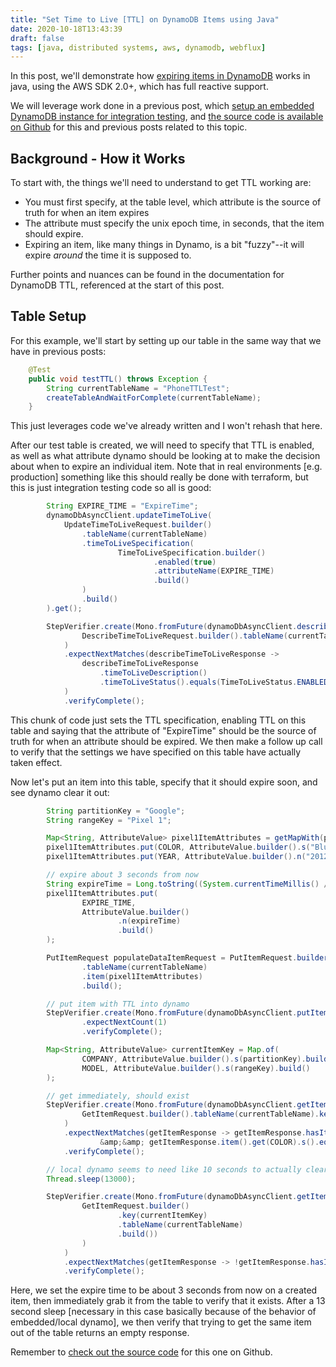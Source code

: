 ```yaml
---
title: "Set Time to Live [TTL] on DynamoDB Items using Java"
date: 2020-10-18T13:43:39
draft: false
tags: [java, distributed systems, aws, dynamodb, webflux]
---
```


In this post, we'll demonstrate how [expiring items in DynamoDB](https://docs.aws.amazon.com/amazondynamodb/latest/developerguide/TTL.html) works in java, using the AWS SDK 2.0+, which has full reactive support.

We will leverage work done in a previous post, which [setup an embedded DynamoDB instance for integration testing](https://nickolasfisher.com/blog/configuring-an-in-memory-dynamodb-instance-with-java-for-integration-testing), and [the source code is available on Github](https://github.com/nfisher23/webflux-and-dynamo) for this and previous posts related to this topic.

## Background - How it Works

To start with, the things we'll need to understand to get TTL working are:

- You must first specify, at the table level, which attribute is the source of truth for when an item expires
- The attribute must specify the unix epoch time, in seconds, that the item should expire.
- Expiring an item, like many things in Dynamo, is a bit "fuzzy"--it will expire _around_ the time it is supposed to.


Further points and nuances can be found in the documentation for DynamoDB TTL, referenced at the start of this post.

## Table Setup

For this example, we'll start by setting up our table in the same way that we have in previous posts:

```java
    @Test
    public void testTTL() throws Exception {
        String currentTableName = "PhoneTTLTest";
        createTableAndWaitForComplete(currentTableName);
    }

```

This just leverages code we've already written and I won't rehash that here.

After our test table is created, we will need to specify that TTL is enabled, as well as what attribute dynamo should be looking at to make the decision about when to expire an individual item. Note that in real environments \[e.g. production\] something like this should really be done with terraform, but this is just integration testing code so all is good:

```java
        String EXPIRE_TIME = "ExpireTime";
        dynamoDbAsyncClient.updateTimeToLive(
            UpdateTimeToLiveRequest.builder()
                .tableName(currentTableName)
                .timeToLiveSpecification(
                        TimeToLiveSpecification.builder()
                                .enabled(true)
                                .attributeName(EXPIRE_TIME)
                                .build()
                )
                .build()
        ).get();

        StepVerifier.create(Mono.fromFuture(dynamoDbAsyncClient.describeTimeToLive(
                DescribeTimeToLiveRequest.builder().tableName(currentTableName).build()))
            )
            .expectNextMatches(describeTimeToLiveResponse ->
                describeTimeToLiveResponse
                    .timeToLiveDescription()
                    .timeToLiveStatus().equals(TimeToLiveStatus.ENABLED)
            )
            .verifyComplete();

```

This chunk of code just sets the TTL specification, enabling TTL on this table and saying that the attribute of "ExpireTime" should be the source of truth for when an attribute should be expired. We then make a follow up call to verify that the settings we have specified on this table have actually taken effect.

Now let's put an item into this table, specify that it should expire soon, and see dynamo clear it out:

```java
        String partitionKey = "Google";
        String rangeKey = "Pixel 1";

        Map<String, AttributeValue> pixel1ItemAttributes = getMapWith(partitionKey, rangeKey);
        pixel1ItemAttributes.put(COLOR, AttributeValue.builder().s("Blue").build());
        pixel1ItemAttributes.put(YEAR, AttributeValue.builder().n("2012").build());

        // expire about 3 seconds from now
        String expireTime = Long.toString((System.currentTimeMillis() / 1000L) + 3);
        pixel1ItemAttributes.put(
                EXPIRE_TIME,
                AttributeValue.builder()
                        .n(expireTime)
                        .build()
        );

        PutItemRequest populateDataItemRequest = PutItemRequest.builder()
                .tableName(currentTableName)
                .item(pixel1ItemAttributes)
                .build();

        // put item with TTL into dynamo
        StepVerifier.create(Mono.fromFuture(dynamoDbAsyncClient.putItem(populateDataItemRequest)))
                .expectNextCount(1)
                .verifyComplete();

        Map<String, AttributeValue> currentItemKey = Map.of(
                COMPANY, AttributeValue.builder().s(partitionKey).build(),
                MODEL, AttributeValue.builder().s(rangeKey).build()
        );

        // get immediately, should exist
        StepVerifier.create(Mono.fromFuture(dynamoDbAsyncClient.getItem(
                GetItemRequest.builder().tableName(currentTableName).key(currentItemKey).build()))
            )
            .expectNextMatches(getItemResponse -> getItemResponse.hasItem()
                    &amp;&amp; getItemResponse.item().get(COLOR).s().equals("Blue"))
            .verifyComplete();

        // local dynamo seems to need like 10 seconds to actually clear this out
        Thread.sleep(13000);

        StepVerifier.create(Mono.fromFuture(dynamoDbAsyncClient.getItem(
                GetItemRequest.builder()
                        .key(currentItemKey)
                        .tableName(currentTableName)
                        .build())
                )
            )
            .expectNextMatches(getItemResponse -> !getItemResponse.hasItem())
            .verifyComplete();

```

Here, we set the expire time to be about 3 seconds from now on a created item, then immediately grab it from the table to verify that it exists. After a 13 second sleep \[necessary in this case basically because of the behavior of embedded/local dynamo\], we then verify that trying to get the same item out of the table returns an empty response.

Remember to [check out the source code](https://github.com/nfisher23/webflux-and-dynamo) for this one on Github.
